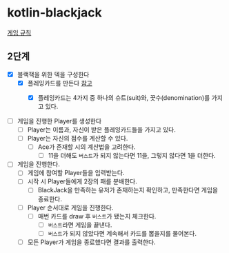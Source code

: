 # kotlin-blackjack

[게임 규칙](https://namu.wiki/w/%EB%B8%94%EB%9E%99%EC%9E%AD(%EC%B9%B4%EB%93%9C%EA%B2%8C%EC%9E%84)#s-4.1)

## 2단계

- [X] 블랙잭을 위한 덱을 구성한다
    - [X] 플레잉카드를 만든다 [참고](https://ko.wikipedia.org/wiki/%ED%94%8C%EB%A0%88%EC%9E%89_%EC%B9%B4%EB%93%9C)
        - [X] 플레잉카드는 4가지 중 하나의 슈트(suit)와, 끗수(denomination)를 가지고 있다.


- [ ] 게임을 진행한 Player를 생성한다
    - [ ] Player는 이름과, 자신이 받은 플레잉카드들을 가지고 있다.
    - [ ] Player는 자신의 점수를 계산할 수 있다.
        - [ ] Ace가 존재할 시의 계산법을 고려한다.
            - [ ] 11을 더해도 `버스트`가 되지 않는다면 11을, 그렇지 않다면 1을 더한다.

- [ ] 게임을 진행한다.
    - [ ] 게임에 참여할 Player들을 입력받는다.
    - [ ] 시작 시 Player들에게 2장의 패를 분배한다.
        - [ ] BlackJack을 만족하는 유저가 존재하는지 확인하고, 만족한다면 게임을 종료한다.
    - [ ] Player 순서대로 게임을 진행한다.
        - [ ] 매번 카드를 draw 후 `버스트`가 됐는지 체크한다.
            - [ ] `버스트`라면 게임을 끝낸다.
            - [ ] `버스트`가 되지 않았다면 계속해서 카드를 뽑을지를 물어본다.
    - [ ] 모든 Player가 게임을 종료했다면 결과를 출력한다.

